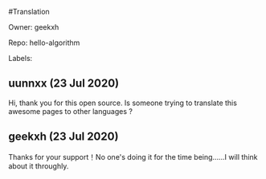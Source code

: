 #Translation

Owner: geekxh

Repo: hello-algorithm

Labels: 

## uunnxx (23 Jul 2020)

Hi, thank you for this open source.
Is someone trying to translate this awesome pages to other languages ?

## geekxh (23 Jul 2020)

Thanks for your support！No one's doing it for the time being......I will think about it throughly.

